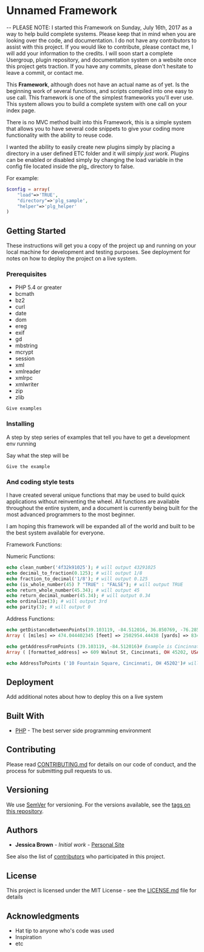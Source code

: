# Unnamed Framework
-- PLEASE NOTE: I started this Framework on Sunday, July 16th, 2017 as a way to help build complete systems. Please keep
that in mind when you are looking over the code, and documentation. I do not have any contributors to assist with this
project. If you would like to contribute, please contact me, I will add your information to the credits. I will soon
start a complete Usergroup, plugin repository, and documentation system on a website once this project gets traction. If 
you have any commits, please don't hesitate to leave a commit, or contact me.

This **Framework**, although does not have an actual name as of yet. Is the beginning work of several functions, and 
scripts compiled into one easy to use call. This framework is one of the simplest frameworks you'll ever use. This 
system allows you to build a complete system with one call on your index page. 

There is no MVC method built into this Framework, this is a simple system that allows you to have several code snippets
to give your coding more functionality with the ability to reuse code.

I wanted the ability to easily create new plugins simply by placing a directory in a user defined ETC folder and it
will _simply just work_. Plugins can be enabled or disabled simply by changing the load variable in the config file 
located inside the plg_ directory to false.

For example:
```PHP
$config = array(
    "load"=>'TRUE',
    "directory"=>'plg_sample',
    "helper"=>'plg_helper'
)
```

## Getting Started

These instructions will get you a copy of the project up and running on your local machine for development and testing purposes. See deployment for notes on how to deploy the project on a live system.

### Prerequisites

* PHP 5.4 or greater
* bcmath
* bz2
* curl
* date
* dom
* ereg
* exif
* gd
* mbstring
* mcrypt
* session
* xml
* xmlreader
* xmlrpc
* xmlwriter
* zip
* zlib

```
Give examples
```

### Installing

A step by step series of examples that tell you have to get a development env running

Say what the step will be

```
Give the example
```

### And coding style tests
I have created several unique functions that may be used to build quick applications without reinventing the wheel. All
functions are available throughout the entire system, and a document is currently being built for the most advanced
programmers to the most beginner.
  
I am hoping this framework will be expanded all of the world and built to be the best system available for everyone.

Framework Functions:

Numeric Functions:

```PHP
echo clean_number('4f32k91025'); # will output 43291025
echo decimal_to_fraction(0.125); # will output 1/8
echo fraction_to_decimal('1/8'); # will output 0.125
echo (is_whole_number(45) ? "TRUE" : "FALSE"); # will output TRUE
echo return_whole_number(45.34); # will output 45
echo return_decimal_number(45.34); # will output 0.34
echo ordinalize(3); # will output 3rd
echo parity(3); # will output 0
```
Address Functions:

```PHP
echo getDistanceBetweenPoints(39.103119, -84.512016, 36.850769, -76.285873); # Example is Cincinnati, OH to Norfolk, VA -- will output Array
Array ( [miles] => 474.044402345 [feet] => 2502954.44438 [yards] => 834318.148127 [kilometers] => 762.900514648 [meters] => 762900.514648 )

echo getAddressFromPoints (39.103119, -84.512016)# Example is Cincinnati, OH -- will output Array
Array ( [formatted_address] => 609 Walnut St, Cincinnati, OH 45202, USA [street_number_long] => 609 [street_number_short] => 609 [street_name_long] => Walnut Street [street_name_short] => Walnut St [street_type] => route [city_name_long] => Cincinnati [city_name_short] => Cincinnati [county_name_long] => Hamilton County [county_name_short] => Hamilton County [state_name_long] => Ohio [state_name_short] => OH [country_name_long] => United States [country_name_short] => US [zipcode_long] => 45202 [zipcode_short] => 45202 [zipcode_ext_long] => 1191 [zipcode_ext_short] => 1191 )

echo AddressToPoints ('10 Fountain Square, Cincinnati, OH 45202')# will output 39.1019474, -84.5123371
```

## Deployment

Add additional notes about how to deploy this on a live system

## Built With

* [PHP](http://www.php.net) - The best server side programming environment

## Contributing

Please read [CONTRIBUTING.md](https://gist.github.com/PurpleBooth/b24679402957c63ec426) for details on our code of conduct, and the process for submitting pull requests to us.

## Versioning

We use [SemVer](http://semver.org/) for versioning. For the versions available, see the [tags on this repository](https://github.com/your/project/tags). 

## Authors

* **Jessica Brown** - *Initial work* - [Personal Site](https://www.jbrowns.com)

See also the list of [contributors](https://github.com/your/project/contributors) who participated in this project.

## License

This project is licensed under the MIT License - see the [LICENSE.md](LICENSE.md) file for details

## Acknowledgments

* Hat tip to anyone who's code was used
* Inspiration
* etc
